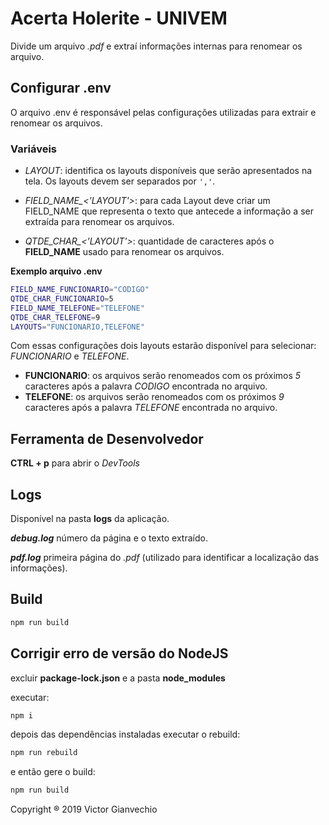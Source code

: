 # Acerta Holerite - UNIVEM

Divide um arquivo _.pdf_ e extraí informações internas para renomear os arquivo.

## Configurar .env

O arquivo .env é responsável pelas configurações utilizadas para extrair e renomear os arquivos.

### Variáveis

-   *LAYOUT*: identifica os layouts disponíveis que serão apresentados na tela. Os layouts devem ser separados por `','`.

-   *FIELD_NAME_<'LAYOUT'>*: para cada Layout deve criar um FIELD_NAME que representa o texto que antecede a informação a ser extraída para renomear os arquivos.

-   *QTDE_CHAR_<'LAYOUT'>*: quantidade de caracteres após o **FIELD_NAME** usado para renomear os arquivos.

**Exemplo arquivo .env**

```sh
FIELD_NAME_FUNCIONARIO="CODIGO"
QTDE_CHAR_FUNCIONARIO=5
FIELD_NAME_TELEFONE="TELEFONE"
QTDE_CHAR_TELEFONE=9
LAYOUTS="FUNCIONARIO,TELEFONE"

```

Com essas configurações dois layouts estarão disponível para selecionar: *FUNCIONARIO* e *TELEFONE*. 
+ **FUNCIONARIO**: os arquivos serão renomeados com os próximos *5* caracteres após a palavra *CODIGO* encontrada no arquivo.
+ **TELEFONE**: os arquivos serão renomeados com os próximos *9* caracteres após a palavra *TELEFONE* encontrada no arquivo.

## Ferramenta de Desenvolvedor

**CTRL + p** para abrir o _DevTools_

## Logs

Disponível na pasta **logs** da aplicação.

**_debug.log_** número da página e o texto extraído.

**_pdf.log_** primeira página do _.pdf_ (utilizado para identificar a localização das informações).

## Build

```sh
npm run build
```

## Corrigir erro de versão do NodeJS

excluir **package-lock.json** e a pasta **node_modules**

executar:

```sh
npm i
```

depois das dependências instaladas executar o rebuild:

```sh
npm run rebuild
```

e então gere o build:

```sh
npm run build
```

Copyright ® 2019 Victor Gianvechio
